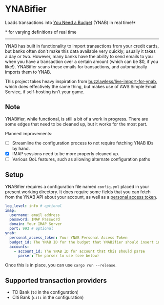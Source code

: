# YNABifier


Loads transactions into [You Need a Budget](https://www.youneedabudget.com/) (YNAB) in real time!*

\* for varying definitions of real time

<hr>

YNAB has built in functionality to import transactions from your credit cards, but banks often don't make this data available very quickly; usually it takes a day or two. However, many banks have the ability to send emails to you when you have a transaction over a certain amount (which can be $0, if you like!). YNABifier scans these emails for transactions, and automatically imports them to YNAB.

This project takes heavy inspiration from [buzzlawless/live-import-for-ynab](https://github.com/buzzlawless/live-import-for-ynab), which does effectively the same thing, but makes use of AWS Simple Email Service, if self-hosting isn't your game.

## Note
YNABifier, while functional, is still a bit of a work in progress. There are some edges that need to be cleaned up, but it works for the most part.

Planned improvements:
 - [ ] Streamline the configuration process to not require fetching YNAB IDs by hand.
 - [x] IMAP sessions need to be more properly cleaned up.
 - [ ] Various QoL features, such as allowing alternate configuration paths

## Setup

YNABifier requires a configuration file named `config.yml` placed in your present working directory. It does require some fields that you can fetch from the YNAB API about your account, as well as a [personal access token](https://api.youneedabudget.com/).

```yml
log_level: info # optional
imap:
  username: email address
  password: IMAP Password
  domain: Your IMAP Server
  port: 993 # optional
ynab:
  personal_access_token: Your YNAB Personal Access Token
  budget_id: The YNAB ID for the budget that YNABifier should insert into
  accounts:
    - account_id: The YNAB ID for account that this should parse
      parser: The parser to use (see below)
```

Once this is in place, you can use `cargo run --release`.

## Supported transaction providers
- TD Bank (`td` in the configuration)
- Citi Bank (`citi` in the configuration)
